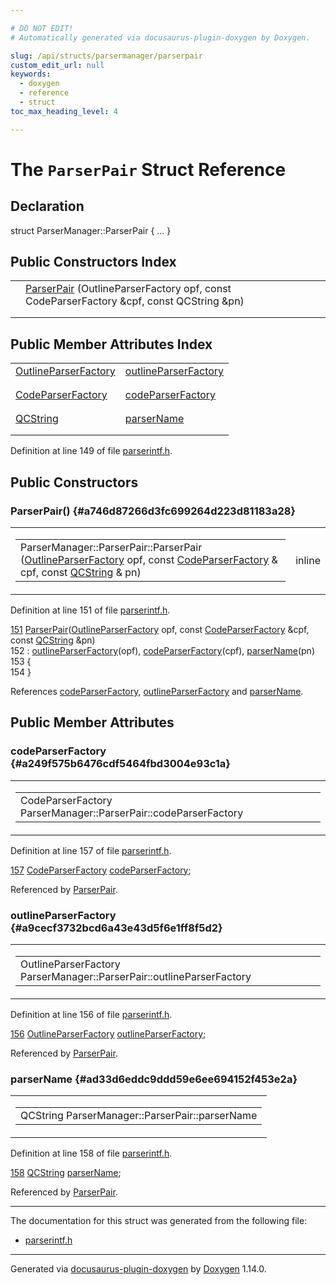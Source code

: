 ```yaml
---

# DO NOT EDIT!
# Automatically generated via docusaurus-plugin-doxygen by Doxygen.

slug: /api/structs/parsermanager/parserpair
custom_edit_url: null
keywords:
  - doxygen
  - reference
  - struct
toc_max_heading_level: 4

---
```


<div class="doxyPage">

# The `ParserPair` Struct Reference



## Declaration

<div class="doxyDeclaration">
struct ParserManager::ParserPair { ... }
</div>

## Public Constructors Index

<table class="doxyMembersIndex">

<tr class="doxyMemberIndexItem">
<td class="doxyMemberIndexItemType" align="left" valign="top"></td>
<td class="doxyMemberIndexItemName" align="left" valign="top"><a href="#a746d87266d3fc699264d223d81183a28">ParserPair</a> (OutlineParserFactory opf, const CodeParserFactory &amp;cpf, const QCString &amp;pn)</td>
</tr>
<tr class="doxyMemberIndexDescription">
<td class="doxyMemberIndexDescriptionLeft"></td>
<td class="doxyMemberIndexDescriptionRight">
</td>
</tr>
<tr class="doxyMemberIndexSeparator">
<td class="doxyMemberIndexSeparator" colspan="2"></td>
</tr>

</table>

## Public Member Attributes Index

<table class="doxyMembersIndex">

<tr class="doxyMemberIndexItem">
<td class="doxyMemberIndexItemType" align="left" valign="top"><a href="/web-doxygen/docs/api/files/src/parserintf-h/#afda01ba4e899f06f0fbbd2b0f79fd5cf">OutlineParserFactory</a></td>
<td class="doxyMemberIndexItemName" align="left" valign="top"><a href="#a9cecf3732bcd6a43e43d5f6e1ff8f5d2">outlineParserFactory</a></td>
</tr>
<tr class="doxyMemberIndexDescription">
<td class="doxyMemberIndexDescriptionLeft"></td>
<td class="doxyMemberIndexDescriptionRight">
</td>
</tr>
<tr class="doxyMemberIndexSeparator">
<td class="doxyMemberIndexSeparator" colspan="2"></td>
</tr>

<tr class="doxyMemberIndexItem">
<td class="doxyMemberIndexItemType" align="left" valign="top"><a href="/web-doxygen/docs/api/files/src/parserintf-h/#ab3d33d80825a6d236fc1ca772325c12e">CodeParserFactory</a></td>
<td class="doxyMemberIndexItemName" align="left" valign="top"><a href="#a249f575b6476cdf5464fbd3004e93c1a">codeParserFactory</a></td>
</tr>
<tr class="doxyMemberIndexDescription">
<td class="doxyMemberIndexDescriptionLeft"></td>
<td class="doxyMemberIndexDescriptionRight">
</td>
</tr>
<tr class="doxyMemberIndexSeparator">
<td class="doxyMemberIndexSeparator" colspan="2"></td>
</tr>

<tr class="doxyMemberIndexItem">
<td class="doxyMemberIndexItemType" align="left" valign="top"><a href="/web-doxygen/docs/api/classes/qcstring">QCString</a></td>
<td class="doxyMemberIndexItemName" align="left" valign="top"><a href="#ad33d6eddc9ddd59e6ee694152f453e2a">parserName</a></td>
</tr>
<tr class="doxyMemberIndexDescription">
<td class="doxyMemberIndexDescriptionLeft"></td>
<td class="doxyMemberIndexDescriptionRight">
</td>
</tr>
<tr class="doxyMemberIndexSeparator">
<td class="doxyMemberIndexSeparator" colspan="2"></td>
</tr>

</table>


Definition at line 149 of file <a href="/web-doxygen/docs/api/files/src/parserintf-h">parserintf.h</a>.

<div class="doxySectionDef">

## Public Constructors

### ParserPair() {#a746d87266d3fc699264d223d81183a28}

<div class="doxyMemberItem">
<div class="doxyMemberProto">
<table class="doxyMemberLabels">
<tr class="doxyMemberLabels">
<td class="doxyMemberLabelsLeft">
<table class="doxyMemberName">
<tr>
<td class="doxyMemberName">ParserManager::ParserPair::ParserPair (<a href="/web-doxygen/docs/api/files/src/parserintf-h/#afda01ba4e899f06f0fbbd2b0f79fd5cf">OutlineParserFactory</a> opf, const <a href="/web-doxygen/docs/api/files/src/parserintf-h/#ab3d33d80825a6d236fc1ca772325c12e">CodeParserFactory</a> &amp; cpf, const <a href="/web-doxygen/docs/api/classes/qcstring">QCString</a> &amp; pn)</td>
</tr>
</table>
</td>
<td class="doxyMemberLabelsRight">
<span class="doxyMemberLabels">
<span class="doxyMemberLabel inline">inline</span>
</span>
</td>
</tr>
</table>
</div>
<div class="doxyMemberDoc">



Definition at line 151 of file <a href="/web-doxygen/docs/api/files/src/parserintf-h">parserintf.h</a>.

<div class="doxyProgramListing">

<div class="doxyCodeLine"><span class="doxyLineNumber"><a href="#a746d87266d3fc699264d223d81183a28">151</a></span><span class="doxyLineContent"><span class="doxyHighlight">      <a href="#a746d87266d3fc699264d223d81183a28">ParserPair</a>(<a href="/web-doxygen/docs/api/files/src/parserintf-h/#afda01ba4e899f06f0fbbd2b0f79fd5cf">OutlineParserFactory</a> opf, </span><span class="doxyHighlightKeyword">const</span><span class="doxyHighlight"> <a href="/web-doxygen/docs/api/files/src/parserintf-h/#ab3d33d80825a6d236fc1ca772325c12e">CodeParserFactory</a> &amp;cpf, </span><span class="doxyHighlightKeyword">const</span><span class="doxyHighlight"> <a href="/web-doxygen/docs/api/classes/qcstring">QCString</a> &amp;pn)</span></span></div>
<div class="doxyCodeLine"><span class="doxyLineNumber">152</span><span class="doxyLineContent"><span class="doxyHighlight">        : <a href="#a9cecf3732bcd6a43e43d5f6e1ff8f5d2">outlineParserFactory</a>(opf), <a href="#a249f575b6476cdf5464fbd3004e93c1a">codeParserFactory</a>(cpf), <a href="#ad33d6eddc9ddd59e6ee694152f453e2a">parserName</a>(pn)</span></span></div>
<div class="doxyCodeLine"><span class="doxyLineNumber">153</span><span class="doxyLineContent"><span class="doxyHighlight">      {</span></span></div>
<div class="doxyCodeLine"><span class="doxyLineNumber">154</span><span class="doxyLineContent"><span class="doxyHighlight">      }</span></span></div>

</div>


References <a href="#a249f575b6476cdf5464fbd3004e93c1a">codeParserFactory</a>, <a href="#a9cecf3732bcd6a43e43d5f6e1ff8f5d2">outlineParserFactory</a> and <a href="#ad33d6eddc9ddd59e6ee694152f453e2a">parserName</a>.
</div>
</div>

</div>

<div class="doxySectionDef">

## Public Member Attributes

### codeParserFactory {#a249f575b6476cdf5464fbd3004e93c1a}

<div class="doxyMemberItem">
<div class="doxyMemberProto">
<table class="doxyMemberLabels">
<tr class="doxyMemberLabels">
<td class="doxyMemberLabelsLeft">
<table class="doxyMemberName">
<tr>
<td class="doxyMemberName">CodeParserFactory ParserManager::ParserPair::codeParserFactory</td>
</tr>
</table>
</td>
</tr>
</table>
</div>
<div class="doxyMemberDoc">



Definition at line 157 of file <a href="/web-doxygen/docs/api/files/src/parserintf-h">parserintf.h</a>.

<div class="doxyProgramListing">

<div class="doxyCodeLine"><span class="doxyLineNumber"><a href="#a249f575b6476cdf5464fbd3004e93c1a">157</a></span><span class="doxyLineContent"><span class="doxyHighlight">      <a href="/web-doxygen/docs/api/files/src/parserintf-h/#ab3d33d80825a6d236fc1ca772325c12e">CodeParserFactory</a>    <a href="#a249f575b6476cdf5464fbd3004e93c1a">codeParserFactory</a>;</span></span></div>

</div>


Referenced by <a href="#a746d87266d3fc699264d223d81183a28">ParserPair</a>.
</div>
</div>

### outlineParserFactory {#a9cecf3732bcd6a43e43d5f6e1ff8f5d2}

<div class="doxyMemberItem">
<div class="doxyMemberProto">
<table class="doxyMemberLabels">
<tr class="doxyMemberLabels">
<td class="doxyMemberLabelsLeft">
<table class="doxyMemberName">
<tr>
<td class="doxyMemberName">OutlineParserFactory ParserManager::ParserPair::outlineParserFactory</td>
</tr>
</table>
</td>
</tr>
</table>
</div>
<div class="doxyMemberDoc">



Definition at line 156 of file <a href="/web-doxygen/docs/api/files/src/parserintf-h">parserintf.h</a>.

<div class="doxyProgramListing">

<div class="doxyCodeLine"><span class="doxyLineNumber"><a href="#a9cecf3732bcd6a43e43d5f6e1ff8f5d2">156</a></span><span class="doxyLineContent"><span class="doxyHighlight">      <a href="/web-doxygen/docs/api/files/src/parserintf-h/#afda01ba4e899f06f0fbbd2b0f79fd5cf">OutlineParserFactory</a> <a href="#a9cecf3732bcd6a43e43d5f6e1ff8f5d2">outlineParserFactory</a>;</span></span></div>

</div>


Referenced by <a href="#a746d87266d3fc699264d223d81183a28">ParserPair</a>.
</div>
</div>

### parserName {#ad33d6eddc9ddd59e6ee694152f453e2a}

<div class="doxyMemberItem">
<div class="doxyMemberProto">
<table class="doxyMemberLabels">
<tr class="doxyMemberLabels">
<td class="doxyMemberLabelsLeft">
<table class="doxyMemberName">
<tr>
<td class="doxyMemberName">QCString ParserManager::ParserPair::parserName</td>
</tr>
</table>
</td>
</tr>
</table>
</div>
<div class="doxyMemberDoc">



Definition at line 158 of file <a href="/web-doxygen/docs/api/files/src/parserintf-h">parserintf.h</a>.

<div class="doxyProgramListing">

<div class="doxyCodeLine"><span class="doxyLineNumber"><a href="#ad33d6eddc9ddd59e6ee694152f453e2a">158</a></span><span class="doxyLineContent"><span class="doxyHighlight">      <a href="/web-doxygen/docs/api/classes/qcstring">QCString</a> <a href="#ad33d6eddc9ddd59e6ee694152f453e2a">parserName</a>;</span></span></div>

</div>


Referenced by <a href="#a746d87266d3fc699264d223d81183a28">ParserPair</a>.
</div>
</div>

</div>

<hr/>

The documentation for this struct was generated from the following file:

<ul>
<li><a href="/web-doxygen/docs/api/files/src/parserintf-h">parserintf.h</a></li>
</ul>

<hr/>

<p class="doxyGeneratedBy">Generated via <a href="https://github.com/xpack/docusaurus-plugin-doxygen">docusaurus-plugin-doxygen</a> by <a href="https://www.doxygen.nl">Doxygen</a> 1.14.0.</p>

</div>
